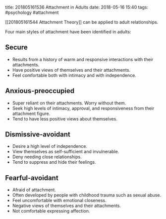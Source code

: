 title: 201805161536 Attachment in Adults
date: 2018-05-16 15:40
tags: #psychology #attachment

[[201805161544 Attachment Theory]] can be applied to adult relationships.

Four main styles of attachment have been identified in adults:

## Secure
+ Results from a history of warm and responsive interactions with their attachments.
+ Have positive views of themselves and their attachments.
+ Feel comfortable both with intimacy and with independence.

## Anxious-preoccupied
+ Super reliant on their attachments. Worry without them.
+ Seek high levels of intimacy, approval, and responsiveness from their attachment figure.
+ Tend to have less positive views about themselves.

## Dismissive-avoidant
+ Desire a high level of independence.
+ View themselves as self-sufficient and invulnerable.
+ Deny needing close relationships.
+ Tend to suppress and hide their feelings.

## Fearful-avoidant
+ Afraid of attachment.
+ Often developed by people with childhood trauma such as sexual abuse.
+ Feel uncomfortable with emotional closeness.
+ Negative views of themselves and their attachments.
+ Not comfortable expressing affection.
